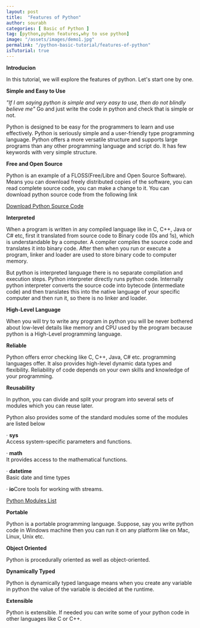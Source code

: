 ```yaml
---
layout: post
title:  "Features of Python"
author: sourabh
categories: [ Basic of Python ]
tag: [python,pyhon features,why to use python]
image: "/assets/images/demo1.jpg"
permalink: "/python-basic-tutorial/features-of-python"
isTutorial: true
---
```


**Introducion**

In this tutorial, we will explore the features of python. Let's start one by one.

**Simple and Easy to Use**

_"_If I am saying python is simple and very easy to use, then do not blindly believe me_"_ Go and just write the code in python and check that is simple or not.

Python is designed to be easy for the programmers to learn and use effectively. Python is seriously simple and a user-friendly type programming language. Python offers a more versatile structure and supports large programs than any other programming language and script do. It has few keywords with very simple structure.

**Free and Open Source**

Python is an example of a FLOSS(Free/Libre and Open Source Software). Means you can download freely distributed copies of the software, you can read complete source code, you can make a change to it. You can download python source code from the following link

[Download Python Source Code](https://github.com/python/cpython "Download Python Source Code")

**Interpreted**

When a program is written in any compiled language like in C, C++, Java or C# etc, first it translated from source code to Binary code (0s and 1s), which is understandable by a computer. A compiler compiles the source code and translates it into binary code. After then when you run or execute a program, linker and loader are used to store binary code to computer memory.

But python is interpreted language there is no separate compilation and execution steps. Python interpreter directly runs python code. Internally python interpreter converts the source code into bytecode (intermediate code) and then translates this into the native language of your specific computer and then run it, so there is no linker and loader.

**High-Level Language**

When you will try to write any program in python you will be never bothered about low-level details like memory and CPU used by the program because python is a High-Level programming language.

**Reliable**

Python offers error checking like C, C++, Java, C# etc. programming languages offer. It also provides high-level dynamic data types and flexibility. Reliability of code depends on your own skills and knowledge of your programming.

**Reusability**

In python, you can divide and split your program into several sets of modules which you can reuse later.

Python also provides some of the standard modules some of the modules are listed below

· **sys**  
Access system-specific parameters and functions.

· **math**  
It provides access to the mathematical functions.

· **datetime**  
Basic date and time types

· **io**Core tools for working with streams.

[Python Modules List](https://docs.python.org/3/py-modindex.html "Python Modules List")

**Portable**

Python is a portable programming language. Suppose, say you write python code in Windows machine then you can run it on any platform like on Mac, Linux, Unix etc.

**Object Oriented**

Python is procedurally oriented as well as object-oriented.

**Dynamically Typed**

Python is dynamically typed language means when you create any variable in python the value of the variable is decided at the runtime.

**Extensible**

Python is extensible. If needed you can write some of your python code in other languages like C or C++.